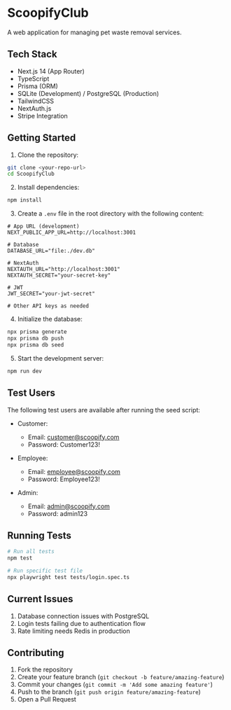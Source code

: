 # ScoopifyClub

A web application for managing pet waste removal services.

## Tech Stack

- Next.js 14 (App Router)
- TypeScript
- Prisma (ORM)
- SQLite (Development) / PostgreSQL (Production)
- TailwindCSS
- NextAuth.js
- Stripe Integration

## Getting Started

1. Clone the repository:
```bash
git clone <your-repo-url>
cd ScoopifyClub
```

2. Install dependencies:
```bash
npm install
```

3. Create a `.env` file in the root directory with the following content:
```env
# App URL (development)
NEXT_PUBLIC_APP_URL=http://localhost:3001

# Database
DATABASE_URL="file:./dev.db"

# NextAuth
NEXTAUTH_URL="http://localhost:3001"
NEXTAUTH_SECRET="your-secret-key"

# JWT
JWT_SECRET="your-jwt-secret"

# Other API keys as needed
```

4. Initialize the database:
```bash
npx prisma generate
npx prisma db push
npx prisma db seed
```

5. Start the development server:
```bash
npm run dev
```

## Test Users

The following test users are available after running the seed script:

- Customer:
  - Email: customer@scoopify.com
  - Password: Customer123!

- Employee:
  - Email: employee@scoopify.com
  - Password: Employee123!

- Admin:
  - Email: admin@scoopify.com
  - Password: admin123

## Running Tests

```bash
# Run all tests
npm test

# Run specific test file
npx playwright test tests/login.spec.ts
```

## Current Issues

1. Database connection issues with PostgreSQL
2. Login tests failing due to authentication flow
3. Rate limiting needs Redis in production

## Contributing

1. Fork the repository
2. Create your feature branch (`git checkout -b feature/amazing-feature`)
3. Commit your changes (`git commit -m 'Add some amazing feature'`)
4. Push to the branch (`git push origin feature/amazing-feature`)
5. Open a Pull Request 